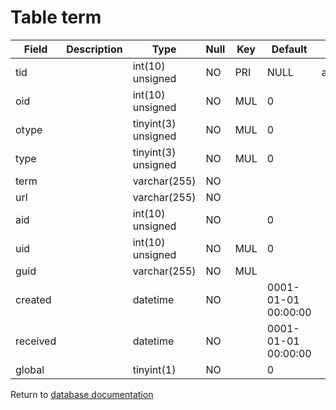 Table term
==========

| Field    | Description   | Type                | Null | Key | Default             | Extra          |
|----------| ------------- |---------------------|------|-----|---------------------|----------------|
| tid      |               | int(10) unsigned    | NO   | PRI | NULL                | auto_increment |
| oid      |               | int(10) unsigned    | NO   | MUL | 0                   |                |
| otype    |               | tinyint(3) unsigned | NO   | MUL | 0                   |                |
| type     |               | tinyint(3) unsigned | NO   | MUL | 0                   |                |
| term     |               | varchar(255)        | NO   |     |                     |                |
| url      |               | varchar(255)        | NO   |     |                     |                |
| aid      |               | int(10) unsigned    | NO   |     | 0                   |                |
| uid      |               | int(10) unsigned    | NO   | MUL | 0                   |                |
| guid     |               | varchar(255)        | NO   | MUL |                     |                |
| created  |               | datetime            | NO   |     | 0001-01-01 00:00:00 |                |
| received |               | datetime            | NO   |     | 0001-01-01 00:00:00 |                |
| global   |               | tinyint(1)          | NO   |     | 0                   |                |

Return to [database documentation](help/database)
